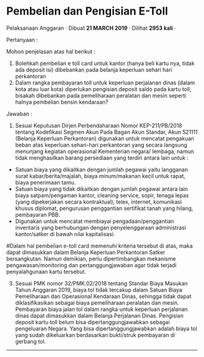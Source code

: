 Pembelian dan Pengisian E-Toll
==============================

Pelaksanaan Anggaran · Dibuat **21 MARCH 2019** · Dilihat **2953 kali** ·

Pertanyaan :

Mohon penjelasan atas hal berikut :

1.  Bolehkah pembelian e toll card untuk kantor (hanya beli kartu nya, tidak ada deposit isi) dibebankan pada belanja keperluan sehari hari perkantoran
2.  Dalam rangka pembayaran toll untuk keperluan perjalanan dinas (dalam kota atau luar kota) diperlukan pengisian deposit saldo pada kartu toll,  bisakah dibebankan pada pemeliharaan peralatan dan mesin seperti halnya pembelian bensin kendaraan?

Jawaban :

1.  Sesuai Keputusan Dirjen Perbendaharaan Nomor KEP-211/PB/2018 tentang Kodefikasi Segmen Akun Pada Bagan Akun Standar, Akun 521111 (Belanja Keperluan Perkantoran) digunakan untuk mencatat pengakuan beban atas keperluan sehari-hari perkantoran yang secara langsung menunjang kegiatan operasional Kementerian negara/ lembaga, namun tidak menghasilkan barang persediaan yang terdiri antara lain untuk :

*   Satuan biaya yang dikaitkan dengan jumlah pegawai yaitu langganan surat kabar/berita/majalah, biaya minum/makanan kecil untuk rapat, biaya penerimaan tamu.
*   Satuan biaya yang tidak dikaitkan dengan jumlah pegawai antara lain biaya satpam/pengaman kantor, cleaning service, sopir, tenaga lepas (yang dipekerjakan secara kontraktual), telex, internet, komunikasi khusus diplomat, pengurusan penggantian sertifikat tanah yang hilang, pembayaran PBB.
*   Digunakan untuk mencatat membiayai pengadaan/penggantian inventaris yang berhubungan dengan penyelenggaraan administrasi kantor/satker di bawah nilai kapitalisasi.

#Dalam hal pembelian e-toll card memenuhi kriteria tersebut di atas, maka dapat dimasukkan dalam Belanja Keperluan Perkantoran Satker bersangkutan. Namun demikian, perlu dipertimbangkan mekanisme pengawasan/monitoring dan pertanggungjawaban agar tidak terjadi penyalahgunaan kartu tersebut.

3.  Sesuai PMK nomor 32/PMK.02/2018 tentang Standar Biaya Masukan Tahun Anggaran 2019, biaya tol tidak tercakup dalam Satuan Biaya Pemeliharaan dan Operasional Kendaraan Dinas, sehingga tidak dapat diklasifikasikan sebagai biaya pemeliharaan peralatan dan mesin. Pembayaran biaya jalan tol dalam rangka untuk keperluan perjalanan dinas dapat dimasukkan dalam Belanja Perjalanan Dinas. Pengisian deposit kartu toll belum bisa dipertanggungjawabkan sebagai pengeluaran Negara. Yang bisa dipertanggungjawabkan adalah biaya tol yang sudah dikeluarkan berdasarkan bukti/struk pembayaran di gerbang tol.

  
  
  

* * *